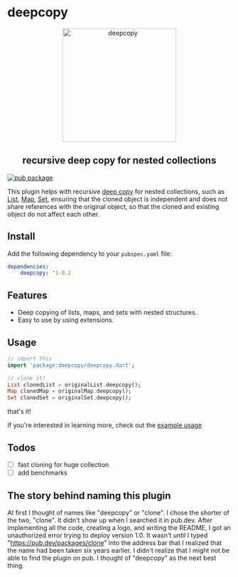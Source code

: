 # deepcopy

<p align="center">
<img src="https://raw.githubusercontent.com/letyletylety/deepcopy/main/logos/deepcopy_logo%404x.png" height="256" alt="deepcopy" 
background-color='transparent'/>
</p>

<h2 align="center">recursive deep copy for nested collections
</h2>

[![pub package](https://img.shields.io/pub/v/deepcopy.svg?label=deepcopy&color=blue)](https://pub.dev/packages/deepcopy)

This plugin helps with recursive [deep copy](https://developer.mozilla.org/en-US/docs/Glossary/Deep_copy) for nested collections, such as [List](https://api.flutter.dev/flutter/dart-core/List-class.html), [Map](https://api.flutter.dev/flutter/dart-core/Map-class.html), [Set](https://api.flutter.dev/flutter/dart-core/Set-class.html), ensuring that the cloned object is independent and does not share references with the original object, so that the cloned and existing object do not affect each other.

## Install

Add the following dependency to your `pubspec.yaml` file:

```yaml
dependencies:
    deepcopy: ^1.0.2
```

## Features

- Deep copying of lists, maps, and sets with nested structures.
- Easy to use by using extensions.

## Usage

```dart
// import this
import 'package:deepcopy/deepcopy.dart';

// clone it!
List clonedList = originalList.deepcopy();
Map clonedMap = originalMap.deepcopy();
Set clonedSet = originalSet.deepcopy();
```

that's it!

If you're interested in learning more, check out the
[example usage](example/bin/example.dart)

## Todos

- [ ] fast cloning for huge collection
- [ ] add benchmarks

## The story behind naming this plugin

At first I thought of names like "deepcopy" or "clone". I chose the shorter of the two, "clone". It didn't show up when I searched it in pub.dev. After implementing all the code, creating a logo, and writing the README,
I got an unauthorized error trying to deploy version 1.0.
It wasn't until I typed "https://pub.dev/packages/clone" into the address bar that I realized that the name had been taken six years earlier. I didn't realize that I might not be able to find the plugin on pub. I thought of "deepcopy" as the next best thing.
